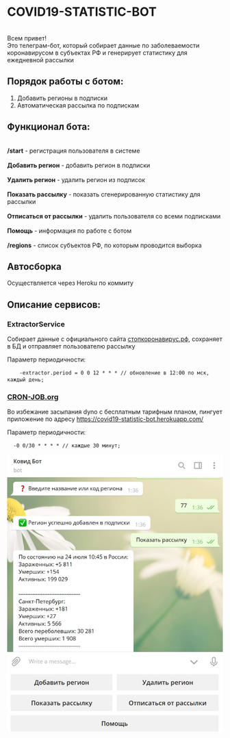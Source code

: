 # COVID19-STATISTIC-BOT

<br>Всем привет!</br>
Это телеграм-бот, который собирает данные по заболеваемости коронавирусом в субъектах РФ и генерирует статистику для ежедневной рассылки

## Порядок работы с ботом:
1. Добавить регионы в подписки
2. Автоматическая рассылка по подпискам

## Функционал бота:
<br><b>/start</b> - регистрация пользователя в системе</br>
<br><b>Добавить регион</b> - добавить регион в подписки</br>
<br><b>Удалить регион</b> - удалить регион из подписок</br>
<br><b>Показать рассылку</b> - показать сгенерированную статистику для рассылки</br>
<br><b>Отписаться от рассылки</b> - удалить пользователя со всеми подписками</br>
<br><b>Помощь</b> - информация по работе с ботом</br>
<br><b>/regions</b> - список субъектов РФ, по которым проводится выборка</br>

## Автосборка
Осуществляется через Heroku по коммиту

## Описание сервисов:
### ExtractorService

Собирает данные с официального сайта [стопкоронавирус.рф](https://стопкоронавирус.рф), сохраняет в БД и отправляет пользователю рассылку

Параметр периодичности: 
```
    -extractor.period = 0 0 12 * * * // обновление в 12:00 по мск, каждый день;
```

### [CRON-JOB.org](https://cron-job.org/)

Во избежание засыпания dyno с бесплатным тарифным планом, пингует приложение по адресу https://covid19-statistic-bot.herokuapp.com/

Параметр периодичности: 
```
  -0 0/30 * * * * // каждые 30 минут;
```


![](covid_bot.jpg)

